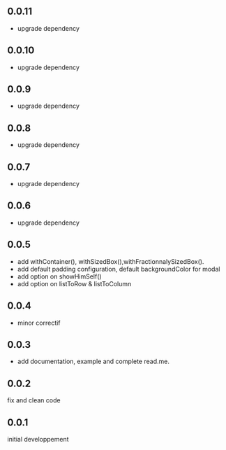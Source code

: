 ## 0.0.11
* upgrade dependency

## 0.0.10
* upgrade dependency

## 0.0.9
* upgrade dependency


## 0.0.8
* upgrade dependency

## 0.0.7
* upgrade dependency

## 0.0.6
* upgrade dependency

## 0.0.5
* add withContainer(), withSizedBox(),withFractionnalySizedBox().
* add default padding configuration, default backgroundColor for modal
* add option on showHimSelf()
* add option on listToRow & listToColumn

## 0.0.4
* minor correctif

## 0.0.3
* add documentation, example and complete read.me.

## 0.0.2
fix and clean code

## 0.0.1
initial developpement
